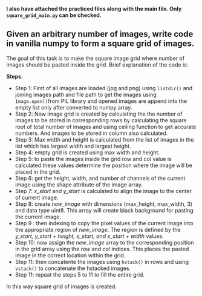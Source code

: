 
**I also have attached the practiced files along with the main file. Only `square_grid_main.py` can be checked.**

## Given an arbitrary number of images, write code in vanilla numpy to form a square grid of images.

The goal of this task is to make the square image grid where number of images should be pasted inside the grid.
Brief explanation of the code is:

**Steps**:

* Step 1: First of all images are loaded (jpg and png) using `listdir()` and joining images path and file path to get the images using `Image.open()`from PIL library and opened images are append into the empty list only after converted to numpy array.
* Step 2: Now image grid is created by calculating the the number of images to be stored in corresponding rows by calculating the square root of total number of images and using ceiling function to get accurate numbers. And images to be stored in column also calculated.
*  Step 3: Max width and height is calculated from the list of images in the list which has largest width and largest height.
*  Step 4: empty grid is created using max width and height.
*  Step 5: to paste the images inside the grid row and col value is calculated these values determine the position where the image will be placed in the grid.
*  Step 6: get the height, width, and number of channels of the current image using the shape attribute of the image array.
*  Step 7: *x_start* and *y_start* is calculated to align the image to the center of current image.
*  Step 8: create *new_image* with dimensions (max_height, max_width, 3) and data type uint8. This array will create black background for pasting the current image.
*  Step 9 : then indexing to copy the pixel values of the current image into the appropriate region of *new_image*. The region is defined by the *y_start, y_start + height, x_start, and x_start + width* values.
*  Step 10: now assign the *new_image* array to the corresponding position in the grid array using the *row* and *col* indices. This places the pasted image in the correct location within the grid.
*  Step 11: then concatente the images using `hstack()` in rows and using `vstack()` to concatenate the hstacked images.
*  Step 11: repeat the steps 5 to 11 to fill the entire grid.

In this way square grid of images is created.